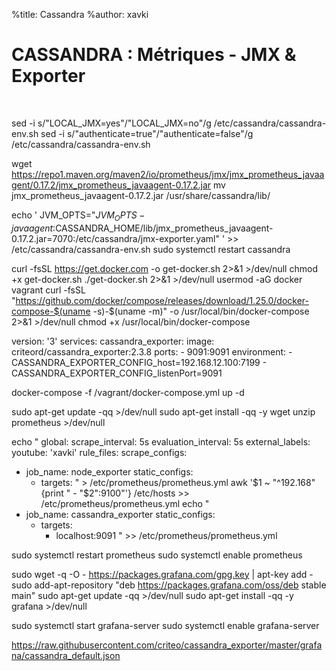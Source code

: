 %title: Cassandra
%author: xavki


# CASSANDRA : Métriques - JMX & Exporter

<br>


sed -i s/"LOCAL_JMX=yes"/"LOCAL_JMX=no"/g /etc/cassandra/cassandra-env.sh
sed -i s/"authenticate=true"/"authenticate=false"/g /etc/cassandra/cassandra-env.sh



wget https://repo1.maven.org/maven2/io/prometheus/jmx/jmx_prometheus_javaagent/0.17.2/jmx_prometheus_javaagent-0.17.2.jar
mv jmx_prometheus_javaagent-0.17.2.jar /usr/share/cassandra/lib/



echo '
JVM_OPTS="$JVM_OPTS -javaagent:$CASSANDRA_HOME/lib/jmx_prometheus_javaagent-0.17.2.jar=7070:/etc/cassandra/jmx-exporter.yaml"
' >> /etc/cassandra/cassandra-env.sh
sudo systemctl restart cassandra




curl -fsSL https://get.docker.com -o get-docker.sh 2>&1 >/dev/null
chmod +x get-docker.sh
./get-docker.sh 2>&1 >/dev/null
usermod -aG docker vagrant
curl -fsSL "https://github.com/docker/compose/releases/download/1.25.0/docker-compose-$(uname -s)-$(uname -m)" -o /usr/local/bin/docker-compose 2>&1 >/dev/null
chmod +x /usr/local/bin/docker-compose




version: '3'
services:
  cassandra_exporter:
    image: criteord/cassandra_exporter:2.3.8
    ports:
    - 9091:9091
    environment:
    - CASSANDRA_EXPORTER_CONFIG_host=192.168.12.100:7199
    - CASSANDRA_EXPORTER_CONFIG_listenPort=9091


docker-compose -f /vagrant/docker-compose.yml up -d


sudo apt-get update -qq >/dev/null
sudo apt-get install -qq -y wget unzip prometheus >/dev/null


echo "
global:
  scrape_interval:     5s 
  evaluation_interval: 5s 
  external_labels:
    youtube: 'xavki'
rule_files:
scrape_configs:
  - job_name: node_exporter
    static_configs:
      - targets: 
" > /etc/prometheus/prometheus.yml
awk '$1 ~ "^192.168" {print "        - "$2":9100"'} /etc/hosts >> /etc/prometheus/prometheus.yml
echo "
  - job_name: cassandra_exporter
    static_configs:
      - targets: 
        - localhost:9091
" >> /etc/prometheus/prometheus.yml


sudo systemctl restart prometheus
sudo systemctl enable prometheus

sudo wget -q -O - https://packages.grafana.com/gpg.key | apt-key add -
sudo add-apt-repository "deb https://packages.grafana.com/oss/deb stable main"
sudo apt-get update -qq >/dev/null
sudo apt-get install -qq -y grafana >/dev/null

sudo systemctl start grafana-server
sudo systemctl enable grafana-server

https://raw.githubusercontent.com/criteo/cassandra_exporter/master/grafana/cassandra_default.json


